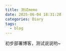 ```yaml
---
title: 测试memo
date: 2025-06-04 18:31:28
categories: Diary
tags: 
  - blog
---
```

初步部署博客，测试说说哟~